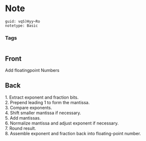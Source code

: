 # Note
```
guid: vqS)Hyy~Ro
notetype: Basic
```

### Tags
```
```

## Front
Add floatingpoint Numbers

## Back
<dl><dt>1. Extract exponent and fraction bits.</dt><dt>2. Prepend leading 1 to form the mantissa.</dt><dt>3. Compare exponents.</dt><dt>4. Shift smaller mantissa if necessary.</dt><dt>5. Add mantissas.</dt><dt>6. Normalize mantissa and adjust exponent if necessary.</dt><dt>7. Round result.</dt><dt>8. Assemble exponent and fraction back into floating-point number.</dt></dl>
